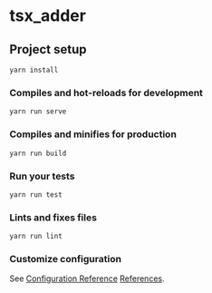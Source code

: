# tsx_adder

## Project setup
```
yarn install
```

### Compiles and hot-reloads for development
```
yarn run serve
```

### Compiles and minifies for production
```
yarn run build
```

### Run your tests
```
yarn run test
```

### Lints and fixes files
```
yarn run lint
```

### Customize configuration
See [Configuration Reference](https://cli.vuejs.org/config/) [References](https://medium.com/@lachlanmiller_52885/how-i-do-vue-in-2019-typescript-and-tsx-6b648a4decd3). 
